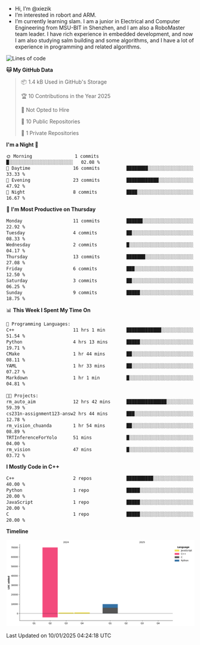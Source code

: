 -  Hi, I’m @xiezik
-  I’m interested in robort and ARM.
-  I’m currently learning slam.
I am a junior in Electrical and Computer Engineering from MSU-BIT in Shenzhen, and I am also a RoboMaster team leader.
I have rich experience in embedded development, and now I am also studying salm building and some algorithms, and I have a lot of experience in programming and related algorithms.

<!---
xiezik/xiezik is a ✨ special ✨ repository because its `README.md` (this file) appears on your GitHub profile.
You can click the Preview link to take a look at your changes.
--->


<!--START_SECTION:waka-->
![Lines of code](https://img.shields.io/badge/From%20Hello%20World%20I%27ve%20Written-81.4%20thousand%20lines%20of%20code-blue)

**🐱 My GitHub Data** 

> 📦 1.4 kB Used in GitHub's Storage 
 > 
> 🏆 10 Contributions in the Year 2025
 > 
> 🚫 Not Opted to Hire
 > 
> 📜 10 Public Repositories 
 > 
> 🔑 1 Private Repositories 
 > 
**I'm a Night 🦉** 

```text
🌞 Morning                1 commits           █░░░░░░░░░░░░░░░░░░░░░░░░   02.08 % 
🌆 Daytime                16 commits          ████████░░░░░░░░░░░░░░░░░   33.33 % 
🌃 Evening                23 commits          ████████████░░░░░░░░░░░░░   47.92 % 
🌙 Night                  8 commits           ████░░░░░░░░░░░░░░░░░░░░░   16.67 % 
```
📅 **I'm Most Productive on Thursday** 

```text
Monday                   11 commits          ██████░░░░░░░░░░░░░░░░░░░   22.92 % 
Tuesday                  4 commits           ██░░░░░░░░░░░░░░░░░░░░░░░   08.33 % 
Wednesday                2 commits           █░░░░░░░░░░░░░░░░░░░░░░░░   04.17 % 
Thursday                 13 commits          ███████░░░░░░░░░░░░░░░░░░   27.08 % 
Friday                   6 commits           ███░░░░░░░░░░░░░░░░░░░░░░   12.50 % 
Saturday                 3 commits           ██░░░░░░░░░░░░░░░░░░░░░░░   06.25 % 
Sunday                   9 commits           █████░░░░░░░░░░░░░░░░░░░░   18.75 % 
```


📊 **This Week I Spent My Time On** 

```text
💬 Programming Languages: 
C++                      11 hrs 1 min        █████████████░░░░░░░░░░░░   51.54 % 
Python                   4 hrs 13 mins       █████░░░░░░░░░░░░░░░░░░░░   19.71 % 
CMake                    1 hr 44 mins        ██░░░░░░░░░░░░░░░░░░░░░░░   08.11 % 
YAML                     1 hr 33 mins        ██░░░░░░░░░░░░░░░░░░░░░░░   07.27 % 
Markdown                 1 hr 1 min          █░░░░░░░░░░░░░░░░░░░░░░░░   04.81 % 

🐱‍💻 Projects: 
rm_auto_aim              12 hrs 42 mins      ███████████████░░░░░░░░░░   59.39 % 
cs231n-assignment123-answ2 hrs 44 mins       ███░░░░░░░░░░░░░░░░░░░░░░   12.78 % 
rm_vision_chuanda        1 hr 54 mins        ██░░░░░░░░░░░░░░░░░░░░░░░   08.89 % 
TRTInferenceForYolo      51 mins             █░░░░░░░░░░░░░░░░░░░░░░░░   04.00 % 
rm_vision                47 mins             █░░░░░░░░░░░░░░░░░░░░░░░░   03.72 % 
```

**I Mostly Code in C++** 

```text
C++                      2 repos             ██████████░░░░░░░░░░░░░░░   40.00 % 
Python                   1 repo              █████░░░░░░░░░░░░░░░░░░░░   20.00 % 
JavaScript               1 repo              █████░░░░░░░░░░░░░░░░░░░░   20.00 % 
C                        1 repo              █████░░░░░░░░░░░░░░░░░░░░   20.00 % 
```



**Timeline**

![Lines of Code chart](https://raw.githubusercontent.com/xiezik/xiezik/main/assets/bar_graph.png)


 Last Updated on 10/01/2025 04:24:18 UTC
<!--END_SECTION:waka-->

<!--
**LihanChen2004/LihanChen2004** is a ✨ _special_ ✨ repository because its `README.md` (this file) appears on your GitHub profile.

Here are some ideas to get you started:

- 🔭 I’m currently working on ...
- 🌱 I’m currently learning ...
- 👯 I’m looking to collaborate on ...
- 🤔 I’m looking for help with ...
- 💬 Ask me about ...
- 📫 How to reach me: ...
- 😄 Pronouns: ...
- ⚡ Fun fact: ...
-->
